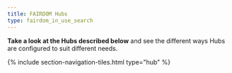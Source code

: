 ```yaml
---
title: FAIRDOM Hubs
type: fairdom_in_use_search
---
```


**Take a look at the Hubs described below** and see the different ways Hubs are configured to suit different needs.

{% include section-navigation-tiles.html type="hub" %}

